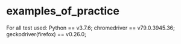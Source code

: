 # examples_of_practice
For all test used:
Python == v3.7.6;
chromedriver == v79.0.3945.36;
geckodriver(firefox) == v0.26.0;
